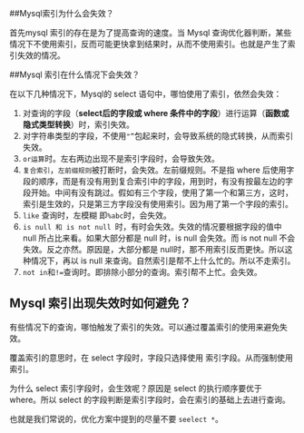 ##Mysql索引为什么会失效？

首先mysql 索引的存在是为了提高查询的速度。当 Mysql 查询优化器判断，某些情况下不使用索引，反而可能更快拿到结果时，从而不使用索引。也就是产生了索引失效的情况。

##Mysql 索引在什么情况下会失效？

在以下几种情况下，Mysql的 select 语句中，哪怕使用了索引，依然会失效：

1. 对查询的字段（**select后的字段或 where 条件中的字段**）进行运算（**函数或隐式类型转换**）时，索引失效。
2. 对字符串类型的字段，不使用`"”`包起来时，会导致系统的隐式转换，从而索引失效。
3. `or运算`时。左右两边出现不是索引字段时，会导致失效。
4. `复合索引`，`左前缀规则`被打断时，会失效。左前缀规则。不是指 where 后使用字段的顺序，而是有没有用到复合索引中的字段，用到时，有没有按最左边的字段开始。中间有没有跳过。假如有三个字段，使用了第一个和第三方，这时，索引是生效的，只是第三方字段没有使用索引。因为用了第一个字段的索引。
5. `like` 查询时，左模糊 即`%abc`时，会失效。
6. `is null 和 is not null `时，有时会失效。失效的情况要根据字段的值中 null 所占比来看。如果大部分都是 null 时，is null 会失效。而 is not null 不会失效。反之亦然。原因是，大部分都是 null时，那不用索引反而更快。所以这种情况下，再以 is null 来查询。自然索引是帮不上什么忙的。所以不走索引。
7. ` not in `和`!=`查询时。即排除小部分的查询。索引帮不上忙。会失效。

## Mysql 索引出现失效时如何避免？

有些情况下的查询，哪怕触发了索引的失效。可以通过覆盖索引的使用来避免失效。

覆盖索引的意思时，在 select 字段时，字段只选择使用 索引字段。从而强制使用索引。

为什么 select 索引字段时，会生效呢？原因是 select 的执行顺序要优于 where。所以 select 的字段判断是索引字段时，会在索引的基础上去进行查询。

也就是我们常说的，优化方案中提到的尽量不要 `seelect *`。




